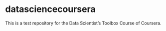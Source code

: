 # datasciencecoursera
This is a test repository for the Data Scientist’s Toolbox Course of Coursera.
